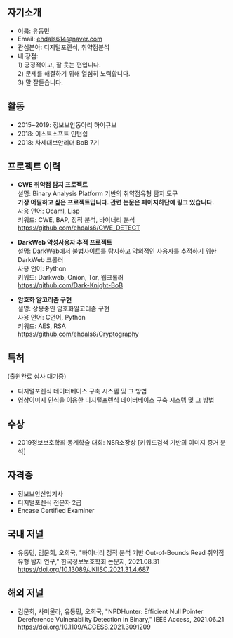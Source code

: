 
## 자기소개
- 이름: 유동민
- Email: ehdals614@naver.com
- 관심분야: 디지털포렌식, 취약점분석
- 내 장점: <br/>
        1) 긍정적이고, 잘 웃는 편입니다.  <br/>
        2) 문제를 해결하기 위해 열심히 노력합니다. <br/>
        3) 말 잘듣습니다.

## 활동
- 2015~2019: 정보보안동아리 하이큐브
- 2018: 이스트소프트 인턴쉽
- 2018: 차세대보안리더 BoB 7기

## 프로젝트 이력

- **CWE 취약점 탐지 프로젝트** <br/>
        설명: Binary Analysis Platform 기반의 취약점유형 탐지 도구 <br/>
        **가장 어필하고 싶은 프로젝트입니다. 관련 논문은 페이지하단에 링크 있습니다.** <br/>
        사용 언어: Ocaml, Lisp <br/>
        키워드: CWE, BAP, 정적 분석, 바이너리 분석 <br/>
        https://github.com/ehdals6/CWE_DETECT

- **DarkWeb 악성사용자 추적 프로젝트** <br/>
        설명: DarkWeb에서 불법사이트를 탐지하고 악의적인 사용자를 추적하기 위한 DarkWeb 크롤러 <br/>
        사용 언어: Python <br/>
        키워드: Darkweb, Onion, Tor, 웹크롤러 <br/>
        https://github.com/Dark-Knight-BoB

- **암호화 알고리즘 구현** <br/>
       설명: 상용중인 암호화알고리즘 구현 <br/>
       사용 언어: C언어, Python <br/>
       키워드: AES, RSA <br/>
       https://github.com/ehdals6/Cryptography
     
## 특허
(출원완료 심사 대기중)
- 디지털포렌식 데이터베이스 구축 시스템 및 그 방법 
- 영상이미지 인식을 이용한 디지털포렌식 데이터베이스 구축 시스템 및 그 방법 

## 수상
- 2019정보보호학회 동계학술 대회: NSR소장상 [키워드검색 기반의 이미지 증거 분석]

## 자격증
- 정보보안산업기사
- 디지털포렌식 전문자 2급
- Encase Certified Examiner

## 국내 저널
- 유동민, 김문회, 오희국, "바이너리 정적 분석 기반 Out-of-Bounds Read 취약점 유형 탐지 연구," 한국정보보호학회 논문지, 2021.08.31
https://doi.org/10.13089/JKIISC.2021.31.4.687 

## 해외 저널
- 김문회, 사미울라, 유동민, 오희국, "NPDHunter: Efficient Null Pointer Dereference Vulnerability Detection in Binary," IEEE Access, 2021.06.21
https://doi.org/10.1109/ACCESS.2021.3091209
